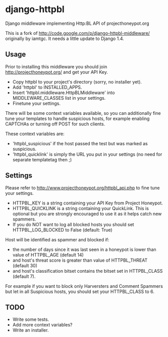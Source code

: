 django-httpbl
=============

Django middleware implementing Http:BL API of projecthoneypot.org

This is a fork of http://code.google.com/p/django-httpbl-middleware/ originally by iamtgc. It needs a little update to Django 1.4.

Usage
-----

Prior to installing this middleware you should join http://projecthoneypot.org/ and get your API Key.

* Copy httpbl to your project's directory (sorry, no installer yet).
* Add 'httpbl' to INSTALLED_APPS.
* Insert 'httpbl.middleware.HttpBLMiddleware' into MIDDLEWARE_CLASSES list in your settings.
* Finetune your settings.

There will be some context variables available, so you can additionally fine tune your templates to handle suspicious hosts, for example enabling CAPTCHAs or turning off POST for such clients.

These context variables are:
* 'httpbl_suspicious' if the host passed the test but was marked as suspicious.
* 'httpbl_quicklink' is simply the URL you put in your settings (no need for separate templatetag then ;)

Settings
--------

Please refer to http://www.projecthoneypot.org/httpbl_api.php to fine tune your settings.

* HTTPBL_KEY is a string containing your API Key from Project Honeypot.
* HTTPBL_QUICKLINK is a string containing your QuickLink. This is optional but you are strongly encouraged to use it as it helps catch new spammers.
* If you do NOT want to log all blocked hosts you should set HTTPBL_LOG_BLOCKED to False (default: True)

Host will be identified as spammer and blocked if:
* the number of days since it was last seen in a honeypot is lower than value of HTTPBL_AGE (default 14)
* and host's threat score is greater than value of HTTPBL_THREAT (default 30)
* and host's classification bitset contains the bitset set in HTTPBL_CLASS (default 7).

For example if you want to block only Harversters and Comment Spammers but let in all Suspicious hosts,
you should set your HTTPBL_CLASS to 6.

TODO
----

* Write some tests.
* Add more context variables?
* Write an installer.


